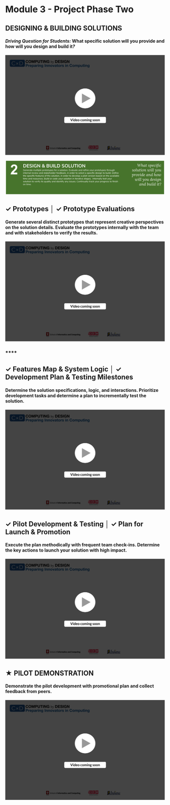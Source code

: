 # Module 3 - Project Phase Two

## DESIGNING & BUILDING SOLUTIONS

#### _**Driving Question for Students:**_  **What specific solution will you provide and how will you design and build it**_**?**_

![](../.gitbook/assets/vidcoming.png)

![](../.gitbook/assets/image%20%281%29.png)

##  **✓ Prototypes │ ✓ Prototype Evaluations**

#### Generate several distinct prototypes that represent creative perspectives on the solution details. Evaluate the prototypes internally with the team and with stakeholders to verify the results.

![](../.gitbook/assets/vidcoming.png)

### \*\*\*\*

## **✓ Features Map & System Logic │ ✓ Development Plan & Testing Milestones**

#### Determine the solution specifications, logic, and interactions. Prioritize development tasks and determine a plan to incrementally test the solution.

![](../.gitbook/assets/vidcoming.png)

#### 

## **✓ Pilot Development & Testing  │ ✓ Plan for Launch & Promotion**

#### Execute the plan methodically with frequent team check-ins. Determine the key actions to launch your solution with high impact.

![](../.gitbook/assets/vidcoming.png)

#### 

## **★ PILOT DEMONSTRATION**

#### Demonstrate the pilot development with promotional plan and collect feedback from peers.

![](../.gitbook/assets/vidcoming.png)

